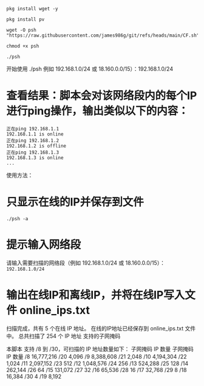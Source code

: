 ```
pkg install wget -y
```
```
pkg install pv
```
```
wget -O psh "https://raw.githubusercontent.com/james986g/git/refs/heads/main/CF.sh"
```
```
chmod +x psh
```
```
./psh
```
开始使用
./psh 例如 192.168.1.0/24 或 18.160.0.0/15）：192.168.1.0/24
# 查看结果：脚本会对该网络段内的每个IP进行ping操作，输出类似以下的内容：
```
正在ping 192.168.1.1
192.168.1.1 is online
正在ping 192.168.1.2
192.168.1.2 is offline
正在ping 192.168.1.3
192.168.1.3 is online
...
```
使用方法：
# 只显示在线的IP并保存到文件
```./psh -a```

# 提示输入网络段
请输入需要扫描的网络段（例如 192.168.1.0/24 或 18.160.0.0/15）：
```192.168.1.0/24```

# 输出在线IP和离线IP，并将在线IP写入文件 online_ips.txt
扫描完成，共有 5 个在线 IP 地址。
在线的IP地址已经保存到 online_ips.txt 文件中。
总共扫描了 254 个 IP 地址
支持的子网掩码

本脚本 支持 /8 到 /30，可扫描的 IP 地址数量如下：
子网掩码	IP 数量	子网掩码	IP 数量
/8	16,777,216	/20	4,096
/9	8,388,608	/21	2,048
/10	4,194,304	/22	1,024
/11	2,097,152	/23	512
/12	1,048,576	/24	256
/13	524,288	/25	128
/14	262,144	/26	64
/15	131,072	/27	32
/16	65,536	/28	16
/17	32,768	/29	8
/18	16,384	/30	4
/19	8,192		

